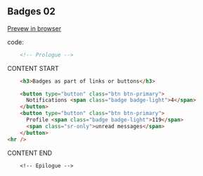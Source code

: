 ## Badges 02

<a href="$02-02-badgesInButtons.html" target="_blank">Prevew in browser</a>

code:

```html
    <!-- Prologue -->
```  
CONTENT START  
```html
    <h3>Badges as part of links or buttons</h3>

    <button type="button" class="btn btn-primary">
	  Notifications <span class="badge badge-light">4</span>
	</button>
	<button type="button" class="btn btn-primary">
	  Profile <span class="badge badge-light">119</span>
	  <span class="sr-only">unread messages</span>
	</button>
<hr />
```  
CONTENT END  
```
    <!-- Epilogue -->
```  
